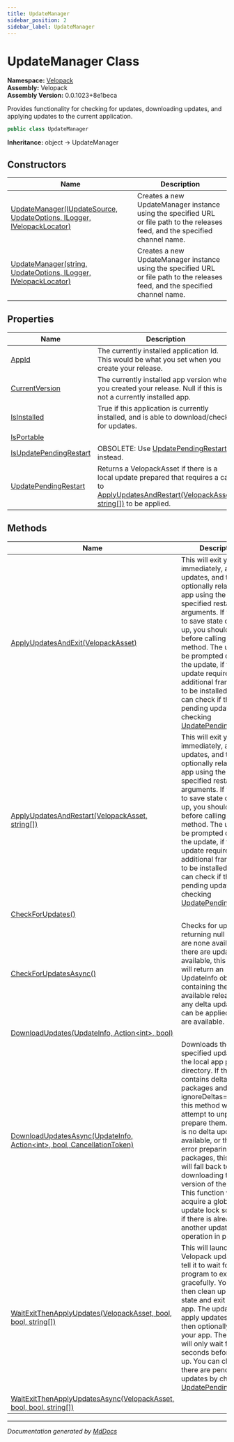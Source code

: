 ```yaml
---
title: UpdateManager
sidebar_position: 2
sidebar_label: UpdateManager
---
```

<!--  
  <auto-generated>   
    The contents of this file were generated by a tool.  
    Changes to this file may be list if the file is regenerated  
  </auto-generated>   
-->

# UpdateManager Class

**Namespace:** [Velopack](../index.md)  
**Assembly:** Velopack  
**Assembly Version:** 0.0.1023+8e1beca

Provides functionality for checking for updates, downloading updates, and applying updates to the current application.

```csharp
public class UpdateManager
```

**Inheritance:** object → UpdateManager

## Constructors

| Name                                                                                                                                                              | Description                                                                                                                     |
| ----------------------------------------------------------------------------------------------------------------------------------------------------------------- | ------------------------------------------------------------------------------------------------------------------------------- |
| [UpdateManager(IUpdateSource, UpdateOptions, ILogger, IVelopackLocator)](constructors/index.md#updatemanageriupdatesource-updateoptions-ilogger-ivelopacklocator) | Creates a new UpdateManager instance using the specified URL or file path to the releases feed, and the specified channel name. |
| [UpdateManager(string, UpdateOptions, ILogger, IVelopackLocator)](constructors/index.md#updatemanagerstring-updateoptions-ilogger-ivelopacklocator)               | Creates a new UpdateManager instance using the specified URL or file path to the releases feed, and the specified channel name. |

## Properties

| Name                                                           | Description                                                                                                                                                                                 |
| -------------------------------------------------------------- | ------------------------------------------------------------------------------------------------------------------------------------------------------------------------------------------- |
| [AppId](properties/AppId.md)                                   |  The currently installed application Id. This would be what you set when you create your release.                                                                                           |
| [CurrentVersion](properties/CurrentVersion.md)                 |  The currently installed app version when you created your release. Null if this is not a currently installed app.                                                                          |
| [IsInstalled](properties/IsInstalled.md)                       |  True if this application is currently installed, and is able to download\/check for updates.                                                                                               |
| [IsPortable](properties/IsPortable.md)                         |                                                                                                                                                                                             |
| [IsUpdatePendingRestart](properties/IsUpdatePendingRestart.md) |  OBSOLETE: Use [UpdatePendingRestart](properties/UpdatePendingRestart.md) instead.                                                                                                          |
| [UpdatePendingRestart](properties/UpdatePendingRestart.md)     |  Returns a VelopackAsset if there is a local update prepared that requires a call to [ApplyUpdatesAndRestart(VelopackAsset, string\[\])](methods/ApplyUpdatesAndRestart.md) to be applied.  |

## Methods

| Name                                                                                                             | Description                                                                                                                                                                                                                                                                                                                                                                                                                                                                      |
| ---------------------------------------------------------------------------------------------------------------- | -------------------------------------------------------------------------------------------------------------------------------------------------------------------------------------------------------------------------------------------------------------------------------------------------------------------------------------------------------------------------------------------------------------------------------------------------------------------------------- |
| [ApplyUpdatesAndExit(VelopackAsset)](methods/ApplyUpdatesAndExit.md)                                             | This will exit your app immediately, apply updates, and then optionally relaunch the app using the specified  restart arguments. If you need to save state or clean up, you should do that before calling this method.  The user may be prompted during the update, if the update requires additional frameworks to be installed etc. You can check if there are pending updates by checking [UpdatePendingRestart](properties/UpdatePendingRestart.md).                         |
| [ApplyUpdatesAndRestart(VelopackAsset, string\[\])](methods/ApplyUpdatesAndRestart.md)                           | This will exit your app immediately, apply updates, and then optionally relaunch the app using the specified  restart arguments. If you need to save state or clean up, you should do that before calling this method.  The user may be prompted during the update, if the update requires additional frameworks to be installed etc. You can check if there are pending updates by checking [UpdatePendingRestart](properties/UpdatePendingRestart.md).                         |
| [CheckForUpdates()](methods/CheckForUpdates.md)                                                                  |                                                                                                                                                                                                                                                                                                                                                                                                                                                                                  |
| [CheckForUpdatesAsync()](methods/CheckForUpdatesAsync.md)                                                        | Checks for updates, returning null if there are none available. If there are updates available, this method will return an  UpdateInfo object containing the latest available release, and any delta updates that can be applied if they are available.                                                                                                                                                                                                                          |
| [DownloadUpdates(UpdateInfo, Action\<int\>, bool)](methods/DownloadUpdates.md)                                   |                                                                                                                                                                                                                                                                                                                                                                                                                                                                                  |
| [DownloadUpdatesAsync(UpdateInfo, Action\<int\>, bool, CancellationToken)](methods/DownloadUpdatesAsync.md)      | Downloads the specified updates to the local app packages directory. If the update contains delta packages and ignoreDeltas\=false,  this method will attempt to unpack and prepare them. If there is no delta update available, or there is an error preparing delta  packages, this method will fall back to downloading the full version of the update. This function will acquire a global update lock so may fail if there is already another update operation in progress. |
| [WaitExitThenApplyUpdates(VelopackAsset, bool, bool, string\[\])](methods/WaitExitThenApplyUpdates.md)           | This will launch the Velopack updater and tell it to wait for this program to exit gracefully. You should then clean up any state and exit your app. The updater will apply updates and then optionally restart your app. The updater will only wait for 60 seconds before giving up. You can check if there are pending updates by checking [UpdatePendingRestart](properties/UpdatePendingRestart.md).                                                                         |
| [WaitExitThenApplyUpdatesAsync(VelopackAsset, bool, bool, string\[\])](methods/WaitExitThenApplyUpdatesAsync.md) |                                                                                                                                                                                                                                                                                                                                                                                                                                                                                  |

___

*Documentation generated by [MdDocs](https://github.com/ap0llo/mddocs)*
